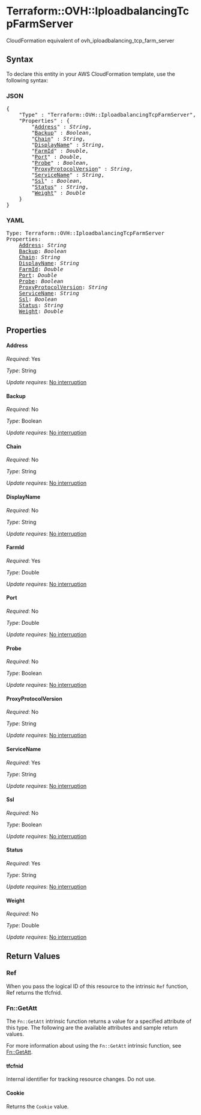 # Terraform::OVH::IploadbalancingTcpFarmServer

CloudFormation equivalent of ovh_iploadbalancing_tcp_farm_server

## Syntax

To declare this entity in your AWS CloudFormation template, use the following syntax:

### JSON

<pre>
{
    "Type" : "Terraform::OVH::IploadbalancingTcpFarmServer",
    "Properties" : {
        "<a href="#address" title="Address">Address</a>" : <i>String</i>,
        "<a href="#backup" title="Backup">Backup</a>" : <i>Boolean</i>,
        "<a href="#chain" title="Chain">Chain</a>" : <i>String</i>,
        "<a href="#displayname" title="DisplayName">DisplayName</a>" : <i>String</i>,
        "<a href="#farmid" title="FarmId">FarmId</a>" : <i>Double</i>,
        "<a href="#port" title="Port">Port</a>" : <i>Double</i>,
        "<a href="#probe" title="Probe">Probe</a>" : <i>Boolean</i>,
        "<a href="#proxyprotocolversion" title="ProxyProtocolVersion">ProxyProtocolVersion</a>" : <i>String</i>,
        "<a href="#servicename" title="ServiceName">ServiceName</a>" : <i>String</i>,
        "<a href="#ssl" title="Ssl">Ssl</a>" : <i>Boolean</i>,
        "<a href="#status" title="Status">Status</a>" : <i>String</i>,
        "<a href="#weight" title="Weight">Weight</a>" : <i>Double</i>
    }
}
</pre>

### YAML

<pre>
Type: Terraform::OVH::IploadbalancingTcpFarmServer
Properties:
    <a href="#address" title="Address">Address</a>: <i>String</i>
    <a href="#backup" title="Backup">Backup</a>: <i>Boolean</i>
    <a href="#chain" title="Chain">Chain</a>: <i>String</i>
    <a href="#displayname" title="DisplayName">DisplayName</a>: <i>String</i>
    <a href="#farmid" title="FarmId">FarmId</a>: <i>Double</i>
    <a href="#port" title="Port">Port</a>: <i>Double</i>
    <a href="#probe" title="Probe">Probe</a>: <i>Boolean</i>
    <a href="#proxyprotocolversion" title="ProxyProtocolVersion">ProxyProtocolVersion</a>: <i>String</i>
    <a href="#servicename" title="ServiceName">ServiceName</a>: <i>String</i>
    <a href="#ssl" title="Ssl">Ssl</a>: <i>Boolean</i>
    <a href="#status" title="Status">Status</a>: <i>String</i>
    <a href="#weight" title="Weight">Weight</a>: <i>Double</i>
</pre>

## Properties

#### Address

_Required_: Yes

_Type_: String

_Update requires_: [No interruption](https://docs.aws.amazon.com/AWSCloudFormation/latest/UserGuide/using-cfn-updating-stacks-update-behaviors.html#update-no-interrupt)

#### Backup

_Required_: No

_Type_: Boolean

_Update requires_: [No interruption](https://docs.aws.amazon.com/AWSCloudFormation/latest/UserGuide/using-cfn-updating-stacks-update-behaviors.html#update-no-interrupt)

#### Chain

_Required_: No

_Type_: String

_Update requires_: [No interruption](https://docs.aws.amazon.com/AWSCloudFormation/latest/UserGuide/using-cfn-updating-stacks-update-behaviors.html#update-no-interrupt)

#### DisplayName

_Required_: No

_Type_: String

_Update requires_: [No interruption](https://docs.aws.amazon.com/AWSCloudFormation/latest/UserGuide/using-cfn-updating-stacks-update-behaviors.html#update-no-interrupt)

#### FarmId

_Required_: Yes

_Type_: Double

_Update requires_: [No interruption](https://docs.aws.amazon.com/AWSCloudFormation/latest/UserGuide/using-cfn-updating-stacks-update-behaviors.html#update-no-interrupt)

#### Port

_Required_: No

_Type_: Double

_Update requires_: [No interruption](https://docs.aws.amazon.com/AWSCloudFormation/latest/UserGuide/using-cfn-updating-stacks-update-behaviors.html#update-no-interrupt)

#### Probe

_Required_: No

_Type_: Boolean

_Update requires_: [No interruption](https://docs.aws.amazon.com/AWSCloudFormation/latest/UserGuide/using-cfn-updating-stacks-update-behaviors.html#update-no-interrupt)

#### ProxyProtocolVersion

_Required_: No

_Type_: String

_Update requires_: [No interruption](https://docs.aws.amazon.com/AWSCloudFormation/latest/UserGuide/using-cfn-updating-stacks-update-behaviors.html#update-no-interrupt)

#### ServiceName

_Required_: Yes

_Type_: String

_Update requires_: [No interruption](https://docs.aws.amazon.com/AWSCloudFormation/latest/UserGuide/using-cfn-updating-stacks-update-behaviors.html#update-no-interrupt)

#### Ssl

_Required_: No

_Type_: Boolean

_Update requires_: [No interruption](https://docs.aws.amazon.com/AWSCloudFormation/latest/UserGuide/using-cfn-updating-stacks-update-behaviors.html#update-no-interrupt)

#### Status

_Required_: Yes

_Type_: String

_Update requires_: [No interruption](https://docs.aws.amazon.com/AWSCloudFormation/latest/UserGuide/using-cfn-updating-stacks-update-behaviors.html#update-no-interrupt)

#### Weight

_Required_: No

_Type_: Double

_Update requires_: [No interruption](https://docs.aws.amazon.com/AWSCloudFormation/latest/UserGuide/using-cfn-updating-stacks-update-behaviors.html#update-no-interrupt)

## Return Values

### Ref

When you pass the logical ID of this resource to the intrinsic `Ref` function, Ref returns the tfcfnid.

### Fn::GetAtt

The `Fn::GetAtt` intrinsic function returns a value for a specified attribute of this type. The following are the available attributes and sample return values.

For more information about using the `Fn::GetAtt` intrinsic function, see [Fn::GetAtt](https://docs.aws.amazon.com/AWSCloudFormation/latest/UserGuide/intrinsic-function-reference-getatt.html).

#### tfcfnid

Internal identifier for tracking resource changes. Do not use.

#### Cookie

Returns the <code>Cookie</code> value.

